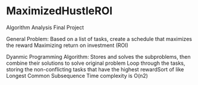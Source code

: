 # MaximizedHustleROI
Algorithm Analysis Final Project

General Problem:
Based on a list of tasks, create a schedule that maximizes the reward
Maximizing return on investment (ROI)​

Dyanmic Programming Algorithm:
Stores and solves the subproblems, then combine their solutions to solve original problem​
Loop through the tasks, storing the non-conflicting tasks that have the highest reward​
Sort of like Longest Common Subsequence​
Time complexity is O(n2)​


